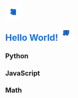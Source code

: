 <img src="https://raw.githubusercontent.com/infinityMark/-infinityMark.github.io/main/double-quotes.png" alt="" style="transform: rotate(90deg);width: 50px;"><h1 style="color: #1273eb;display: inline;">Hello World!</h1><img src="https://raw.githubusercontent.com/infinityMark/-infinityMark.github.io/main/double-quotes.png" alt="" style="width: 50px;">
## Python
## JavaScript
## Math
